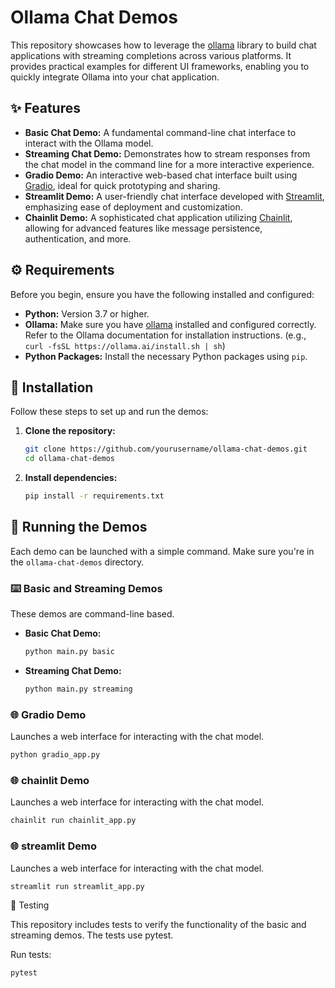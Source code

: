 # Ollama Chat Demos

This repository showcases how to leverage the [ollama](https://github.com/ollama) library to build chat applications with streaming completions across various platforms. It provides practical examples for different UI frameworks, enabling you to quickly integrate Ollama into your chat application.

## ✨ Features

*   **Basic Chat Demo:** A fundamental command-line chat interface to interact with the Ollama model.
*   **Streaming Chat Demo:** Demonstrates how to stream responses from the chat model in the command line for a more interactive experience.
*   **Gradio Demo:**  An interactive web-based chat interface built using [Gradio](https://gradio.app/), ideal for quick prototyping and sharing.
*   **Streamlit Demo:** A user-friendly chat interface developed with [Streamlit](https://streamlit.io/), emphasizing ease of deployment and customization.
*   **Chainlit Demo:**  A sophisticated chat application utilizing [Chainlit](https://chainlit.io/), allowing for advanced features like message persistence, authentication, and more.

## ⚙️ Requirements

Before you begin, ensure you have the following installed and configured:

*   **Python:** Version 3.7 or higher.
*   **Ollama:**  Make sure you have [ollama](https://github.com/ollama) installed and configured correctly.  Refer to the Ollama documentation for installation instructions.  (e.g., `curl -fsSL https://ollama.ai/install.sh | sh`)
*   **Python Packages:**  Install the necessary Python packages using `pip`.

## 🚀 Installation

Follow these steps to set up and run the demos:

1.  **Clone the repository:**

    ```bash
    git clone https://github.com/yourusername/ollama-chat-demos.git
    cd ollama-chat-demos
    ```

2.  **Install dependencies:**

    ```bash
    pip install -r requirements.txt
    ```

## 🏃 Running the Demos

Each demo can be launched with a simple command.  Make sure you're in the `ollama-chat-demos` directory.

### ⌨️ Basic and Streaming Demos

These demos are command-line based.

*   **Basic Chat Demo:**

    ```bash
    python main.py basic
    ```

*   **Streaming Chat Demo:**

    ```bash
    python main.py streaming
    ```

### 🌐 Gradio Demo

Launches a web interface for interacting with the chat model.

```bash
python gradio_app.py
```

### 🌐 chainlit Demo

Launches a web interface for interacting with the chat model.

```bash
chainlit run chainlit_app.py
```

### 🌐 streamlit Demo

Launches a web interface for interacting with the chat model.

```bash
streamlit run streamlit_app.py
```

🧪 Testing

This repository includes tests to verify the functionality of the basic and streaming demos. The tests use pytest.

Run tests:

```bash
pytest
```
